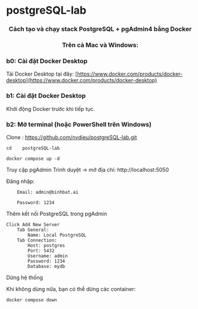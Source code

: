 # postgreSQL-lab
<h3 align="center">Cách tạo và chạy stack PostgreSQL + pgAdmin4 bằng Docker</h3>
<h3 align="center">Trên cả Mac và Windows:</h3>


### b0: Cài đặt Docker Desktop
Tải Docker Desktop tại đây: [https://www.docker.com/products/docker-desktop](https://www.docker.com/products/docker-desktop)

### b1: Cài đặt Docker Desktop
Khởi động Docker trước khi tiếp tục.

### b2: Mở terminal (hoặc PowerShell trên Windows)
Clone : https://github.com/nvdieu/postgreSQL-lab.git

    cd    postgreSQL-lab

    docker compose up -d

Truy cập pgAdmin
    Trình duyệt → mở địa chỉ: http://localhost:5050

Đăng nhập:

        Email: admin@binhbat.ai

        Password: 1234

Thêm kết nối PostgreSQL trong pgAdmin

    Click Add New Server
        Tab General:
            Name: Local PostgreSQL
        Tab Connection:
            Host: postgres
            Port: 5432
            Username: admin
            Password: 1234
            Database: mydb

Dừng hệ thống

Khi không dùng nữa, bạn có thể dừng các container:

    docker compose down
